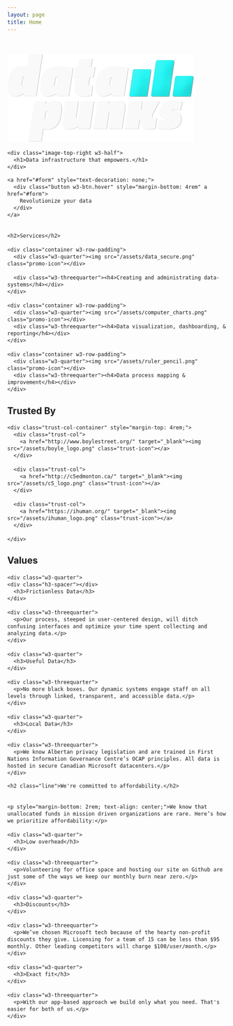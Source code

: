 ```yaml
---
layout: page
title: Home
---
```

<div class="image-container">
  <div class="w3-row" style="margin-top: 3rem;">
    <div class="image-top-left w3-half">
      <img src="/assets/datapunksDark.png" id="bkg" alt="bkg-id" style="max-height:15rem; max-width: 85%;">
      </div>

    <div class="image-top-right w3-half">
      <h1>Data infrastructure that empowers.</h1>
    </div>
  </div>

  <div class="spacer w3-hide-small"></div>

  <div class="w3-row">

    <a href="#form" style="text-decoration: none;">
      <div class="button w3-btn.hover" style="margin-bottom: 4rem" a href="#form">
        Revolutionize your data
      </div>
    </a>
  </div>

</div>

<div class="container w3-row" style="margin-top: 2rem;">
  <div class = "w3-half w3-row">

    <h2>Services</h2>

    <div class="container w3-row-padding">
      <div class="w3-quarter"><img src="/assets/data_secure.png" class="promo-icon"></div>

      <div class="w3-threequarter"><h4>Creating and administrating data-systems</h4></div>
    </div>

    <div class="container w3-row-padding">
      <div class="w3-quarter"><img src="/assets/computer_charts.png" class="promo-icon"></div>
      <div class="w3-threequarter"><h4>Data visualization, dashboarding, & reporting</h4></div>
    </div>

    <div class="container w3-row-padding">
      <div class="w3-quarter"><img src="/assets/ruler_pencil.png" class="promo-icon"></div>
      <div class="w3-threequarter"><h4>Data process mapping & improvement</h4></div>
    </div>

  </div>

  <div class = "w3-half">
    <h2>Trusted By</h2>

    <div class="trust-col-container" style="margin-top: 4rem;">
      <div class="trust-col">
        <a href="http://www.boylestreet.org/" target="_blank"><img src="/assets/boyle_logo.png" class="trust-icon"></a>
      </div>

      <div class="trust-col">
        <a href="http://c5edmonton.ca/" target="_blank"><img src="/assets/c5_logo.png" class="trust-icon"></a>
      </div>

      <div class="trust-col">
        <a href="https://ihuman.org/" target="_blank"><img src="/assets/ihuman_logo.png" class="trust-icon"></a>
      </div>

    </div>

  </div>

  <div class="container w3-row">
    <h2 class="line">Values</h2>

    <div class="w3-quarter">
    <div class="h3-spacer"></div>
      <h3>Frictionless Data</h3>
    </div>

    <div class="w3-threequarter">
      <p>Our process, steeped in user-centered design, will ditch confusing interfaces and optimize your time spent collecting and analyzing data.</p>
    </div>

    <div class="w3-quarter">
      <h3>Useful Data</h3>
    </div>

    <div class="w3-threequarter">
      <p>No more black boxes. Our dynamic systems engage staff on all levels through linked, transparent, and accessible data.</p>
    </div>

    <div class="w3-quarter">
      <h3>Local Data</h3>
    </div>

    <div class="w3-threequarter">
      <p>We know Albertan privacy legislation and are trained in First Nations Information Governance Centre’s OCAP principles. All data is hosted in secure Canadian Microsoft datacenters.</p>
    </div>

  </div>

  <div class="container w3-col">

    <h2 class="line">We're committed to affordability.</h2>


    <p style="margin-bottom: 2rem; text-align: center;">We know that unallocated funds in mission driven organizations are rare. Here’s how we prioritize affordability:</p>

    <div class="w3-quarter">
      <h3>Low overhead</h3>
    </div>

    <div class="w3-threequarter">
      <p>Volunteering for office space and hosting our site on Github are just some of the ways we keep our monthly burn near zero.</p>
    </div>

    <div class="w3-quarter">
      <h3>Discounts</h3>
    </div>

    <div class="w3-threequarter">
      <p>We’ve chosen Microsoft tech because of the hearty non-profit discounts they give. Licensing for a team of 15 can be less than $95 monthly. Other leading competitors will charge $100/user/month.</p>
    </div>

    <div class="w3-quarter">
      <h3>Exact fit</h3>
    </div>

    <div class="w3-threequarter">
      <p>With our app-based approach we build only what you need. That's easier for both of us.</p>
    </div>

  </div>

</div>
